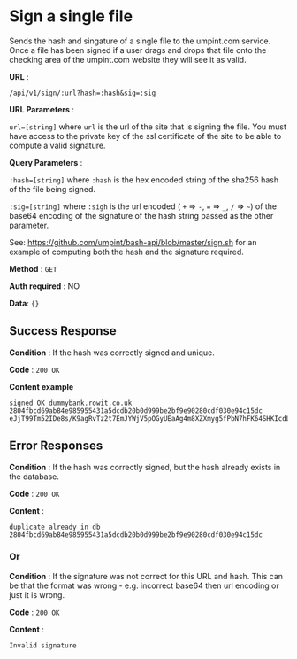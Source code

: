 # Sign a single file

Sends the hash and singature of a single file to the umpint.com service. Once a file has been signed if a user drags and drops that file onto the checking area of the umpint.com website they will see it as valid.

**URL** : 

`/api/v1/sign/:url?hash=:hash&sig=:sig`

**URL Parameters** : 

`url=[string]` where `url` is the url of the site that is signing the file. You must have access to the private key of the ssl certificate of the site to be able to compute a valid signature.

**Query Parameters** :

`:hash=[string]` where `:hash` is the hex encoded string of the sha256 hash of the file being signed.

`:sig=[string]` where `:sigh` is the url encoded ( `+` => `-`, `=` => `_`, `/` => `~`) of the base64 encoding of the signature of the hash string passed as the other parameter.

See: https://github.com/umpint/bash-api/blob/master/sign.sh for an example of computing both the hash and the signature required.

**Method** : `GET`

**Auth required** : NO

**Data**: `{}`

## Success Response

**Condition** : If the hash was correctly signed and unique.

**Code** : `200 OK`

**Content example**

```
signed OK dummybank.rowit.co.uk 2804fbcd69ab84e985955431a5dcdb20b0d999be2bf9e90280cdf030e94c15dc eJjT99Tm52IDe8s/K9agRvTz2t7EmJYWjV5pOGyUEaAg4m8XZXmyg5fPbN7hFK64SHKIcdLheovr4+svsqx6USlr0rsaZODAAZ8Nv4habUIw/cZgVQ1adKjeF4lEqVUBlcepYbukkiI1dLs2dOgBunVBaLXY8POrTCKrFNEcw5udwGC/hUUTvKKxGYwFU3sn3mCCZQIReQ57UjFBJ7rScJaRAqJdfQSzEbqs9Zz+byUEYLEfqYdXLePzrryDqT3/SmxmhnsLKBHzBpYXY630D92ZETqTj1yuGy57LIk0SbC9OXetYWKzDI4JeWk0TSh77a 
```

## Error Responses

**Condition** : If the hash was correctly signed, but the hash already exists in the database.

**Code** : `200 OK`

**Content** :
```
duplicate already in db 2804fbcd69ab84e985955431a5dcdb20b0d999be2bf9e90280cdf030e94c15dc
```
### Or

**Condition** : If the signature was not correct for this URL and hash. This can be that the format was wrong - e.g. incorrect base64 then url encoding or just it is wrong.

**Code** : `200 OK`

**Content** :

```
Invalid signature
```
